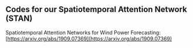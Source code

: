 Codes for our Spatiotemporal Attention Network (STAN)
--------
Spatiotemporal Attention Networks for Wind Power Forecasting: [https://arxiv.org/abs/1909.07369](https://arxiv.org/abs/1909.07369)
